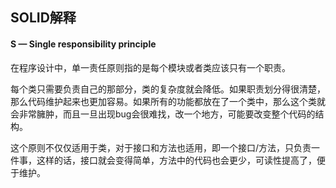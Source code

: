## SOLID解释

#### S — Single responsibility principle

在程序设计中，单一责任原则指的是每个模块或者类应该只有一个职责。

每个类只需要负责自己的那部分，类的复杂度就会降低。如果职责划分得很清楚，那么代码维护起来也更加容易。如果所有的功能都放在了一个类中，那么这个类就会非常臃肿，而且一旦出现bug会很难找，改一个地方，可能要改变整个代码的结构。

这个原则不仅仅适用于类，对于接口和方法也适用，即一个接口/方法，只负责一件事，这样的话，接口就会变得简单，方法中的代码也会更少，可读性提高了，便于维护。

